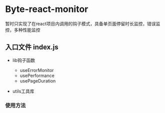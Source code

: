 # Byte-react-monitor
暂时只实现了在react项目内调用的钩子模式，具备单页面停留时长监控，错误监控，多种性能监控

## 入口文件 index.js

* lib钩子函数
  * useErrorMonitor
  * usePerformance
  * usePageDuration

* utils工具库

### 使用方法
